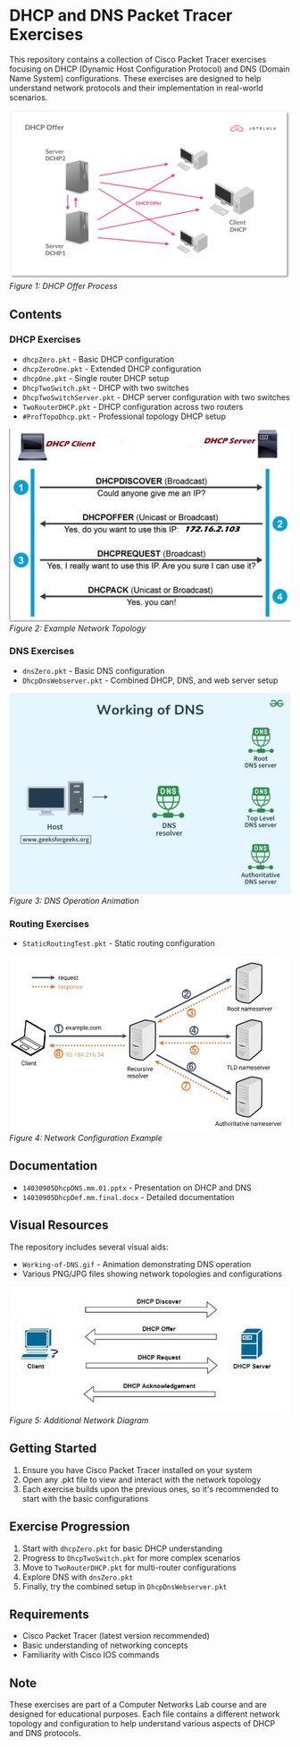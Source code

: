 # DHCP and DNS Packet Tracer Exercises

This repository contains a collection of Cisco Packet Tracer exercises focusing on DHCP (Dynamic Host Configuration Protocol) and DNS (Domain Name System) configurations. These exercises are designed to help understand network protocols and their implementation in real-world scenarios.

![DHCP Offer Process](DHCP-Offer.png)
*Figure 1: DHCP Offer Process*

## Contents

### DHCP Exercises
- `dhcpZero.pkt` - Basic DHCP configuration
- `dhcpZeroOne.pkt` - Extended DHCP configuration
- `dhcpOne.pkt` - Single router DHCP setup
- `DhcpTwoSwitch.pkt` - DHCP with two switches
- `DhcpTwoSwitchServer.pkt` - DHCP server configuration with two switches
- `TwoRouterDHCP.pkt` - DHCP configuration across two routers
- `#ProfTopoDhcp.pkt` - Professional topology DHCP setup

![Network Topology Example](0_PGC3iBl-_I8tf--e.png)
*Figure 2: Example Network Topology*

### DNS Exercises
- `dnsZero.pkt` - Basic DNS configuration
- `DhcpDnsWebserver.pkt` - Combined DHCP, DNS, and web server setup

![DNS Working Animation](Working-of-DNS.gif)
*Figure 3: DNS Operation Animation*

### Routing Exercises
- `StaticRoutingTest.pkt` - Static routing configuration

![Network Configuration](1_goSb1oow5UBNF3KkzvOX8A.png)
*Figure 4: Network Configuration Example*

## Documentation
- `14030905DhcpDNS.mm.01.pptx` - Presentation on DHCP and DNS
- `14030905DhcpDef.mm.final.docx` - Detailed documentation

## Visual Resources
The repository includes several visual aids:
- `Working-of-DNS.gif` - Animation demonstrating DNS operation
- Various PNG/JPG files showing network topologies and configurations

![Additional Network Diagram](1_Z7rJ1TSPujuajuPLNFlyIg.jpg)
*Figure 5: Additional Network Diagram*

## Getting Started

1. Ensure you have Cisco Packet Tracer installed on your system
2. Open any .pkt file to view and interact with the network topology
3. Each exercise builds upon the previous ones, so it's recommended to start with the basic configurations

## Exercise Progression

1. Start with `dhcpZero.pkt` for basic DHCP understanding
2. Progress to `DhcpTwoSwitch.pkt` for more complex scenarios
3. Move to `TwoRouterDHCP.pkt` for multi-router configurations
4. Explore DNS with `dnsZero.pkt`
5. Finally, try the combined setup in `DhcpDnsWebserver.pkt`

## Requirements
- Cisco Packet Tracer (latest version recommended)
- Basic understanding of networking concepts
- Familiarity with Cisco IOS commands

## Note
These exercises are part of a Computer Networks Lab course and are designed for educational purposes. Each file contains a different network topology and configuration to help understand various aspects of DHCP and DNS protocols. 
